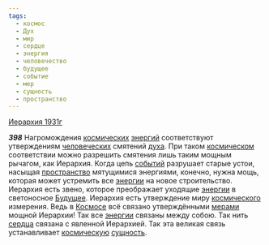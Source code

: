 ```yaml
---
tags:
  - космос
  - Дух
  - мир
  - сердце
  - энергия
  - человечество
  - будущее
  - событие
  - мер
  - сущность
  - пространство
---
```


[Иерархия 1931г](/agni/1931)

___398___
Нагромождения [космических](/tag/#космос) [энергий](/tag/#[энергия](/tag/#энергия)) соответствуют утверждениям [человеческих](/tag/#человечество) смятений [духа](/tag/#Дух). При таком [космическом](/tag/#космос) соответствии можно разрешить смятения лишь таким мощным рычагом, как Иерархия. Когда цепь [событий](/tag/#событие) разрушает старые устои, насыщая [пространство](/tag/#пространство) мятущимися энергиями, конечно, нужна мощь, которая может устремить все [энергии](/tag/#энергия) на новое строительство. Иерархия есть звено, которое преображает уходящие [энергии](/tag/#энергия) в светоносное [Будущее](/tag/#будущее). Иерархия есть утверждение миру [космического](/tag/#космос) измерения. Ведь в [Космосе](/tag/#космос) всё связано утверждёнными [мерами](/tag/#мер) мощной Иерархии! Так все [энергии](/tag/#энергия) связаны между собою. Так нить [сердца](/tag/#сердце) связана с явленной Иерархией. Так эта великая связь устанавливает [космическую](/tag/#космос) [сущность](/tag/#сущность).   

